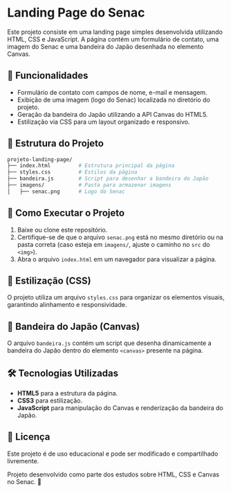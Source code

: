 # Landing Page do Senac

Este projeto consiste em uma landing page simples desenvolvida utilizando HTML, CSS e JavaScript. A página contém um formulário de contato, uma imagem do Senac e uma bandeira do Japão desenhada no elemento Canvas.

## 📌 Funcionalidades

- Formulário de contato com campos de nome, e-mail e mensagem.
- Exibição de uma imagem (logo do Senac) localizada no diretório do projeto.
- Geração da bandeira do Japão utilizando a API Canvas do HTML5.
- Estilização via CSS para um layout organizado e responsivo.

## 📂 Estrutura do Projeto

```bash
projeto-landing-page/
├── index.html         # Estrutura principal da página
├── styles.css         # Estilos da página
├── bandeira.js        # Script para desenhar a bandeira do Japão
├── imagens/           # Pasta para armazenar imagens
│   ├── senac.png      # Logo do Senac
```

## 🚀 Como Executar o Projeto

1. Baixe ou clone este repositório.
2. Certifique-se de que o arquivo `senac.png` está no mesmo diretório ou na pasta correta (caso esteja em `imagens/`, ajuste o caminho no `src` do `<img>`).
3. Abra o arquivo `index.html` em um navegador para visualizar a página.

## 🎨 Estilização (CSS)

O projeto utiliza um arquivo `styles.css` para organizar os elementos visuais, garantindo alinhamento e responsividade.

## 🎨 Bandeira do Japão (Canvas)

O arquivo `bandeira.js` contém um script que desenha dinamicamente a bandeira do Japão dentro do elemento `<canvas>` presente na página.

## 🛠️ Tecnologias Utilizadas

- **HTML5** para a estrutura da página.
- **CSS3** para estilização.
- **JavaScript** para manipulação do Canvas e renderização da bandeira do Japão.

## 📜 Licença

Este projeto é de uso educacional e pode ser modificado e compartilhado livremente.

Projeto desenvolvido como parte dos estudos sobre HTML, CSS e Canvas no Senac. 🚀


